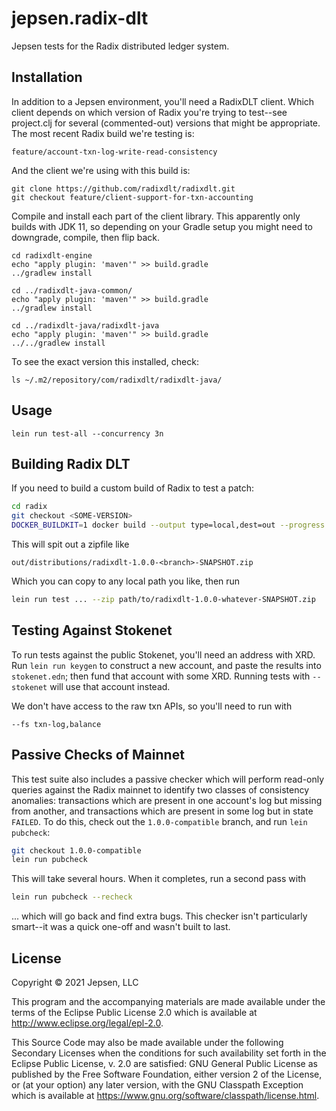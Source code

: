 # jepsen.radix-dlt

Jepsen tests for the Radix distributed ledger system.

## Installation

In addition to a Jepsen environment, you'll need a RadixDLT client. Which
client depends on which version of Radix you're trying to test--see project.clj
for several (commented-out) versions that might be appropriate. The most recent Radix build we're testing is:

```
feature/account-txn-log-write-read-consistency
```

And the client we're using with this build is:

```
git clone https://github.com/radixdlt/radixdlt.git
git checkout feature/client-support-for-txn-accounting
```

Compile and install each part of the client library. This apparently only
builds with JDK 11, so depending on your Gradle setup you might need to
downgrade, compile, then flip back.

```
cd radixdlt-engine
echo "apply plugin: 'maven'" >> build.gradle
../gradlew install

cd ../radixdlt-java-common/
echo "apply plugin: 'maven'" >> build.gradle
../gradlew install

cd ../radixdlt-java/radixdlt-java
echo "apply plugin: 'maven'" >> build.gradle
../../gradlew install
```

To see the exact version this installed, check:

```
ls ~/.m2/repository/com/radixdlt/radixdlt-java/
```

## Usage

```
lein run test-all --concurrency 3n
```

## Building Radix DLT

If you need to build a custom build of Radix to test a patch:

```sh
cd radix
git checkout <SOME-VERSION>
DOCKER_BUILDKIT=1 docker build --output type=local,dest=out --progress plain -f radixdlt-core/docker/Dockerfile.build .
```

This will spit out a zipfile like

```
out/distributions/radixdlt-1.0.0-<branch>-SNAPSHOT.zip
```

Which you can copy to any local path you like, then run

```sh
lein run test ... --zip path/to/radixdlt-1.0.0-whatever-SNAPSHOT.zip
```

## Testing Against Stokenet

To run tests against the public Stokenet, you'll need an address with XRD. Run
`lein run keygen` to construct a new account, and paste the results into
`stokenet.edn`; then fund that account with some XRD. Running tests with
`--stokenet` will use that account instead.

We don't have access to the raw txn APIs, so you'll need to run with

`--fs txn-log,balance`

## Passive Checks of Mainnet

This test suite also includes a passive checker which will perform read-only
queries against the Radix mainnet to identify two classes of consistency
anomalies: transactions which are present in one account's log but missing from
another, and transactions which are present in some log but in state `FAILED`.
To do this, check out the `1.0.0-compatible` branch, and run `lein pubcheck`:

```sh
git checkout 1.0.0-compatible
lein run pubcheck
```

This will take several hours. When it completes, run a second pass with

```sh
lein run pubcheck --recheck
```

... which will go back and find extra bugs. This checker isn't particularly
smart--it was a quick one-off and wasn't built to last.

## License

Copyright © 2021 Jepsen, LLC

This program and the accompanying materials are made available under the
terms of the Eclipse Public License 2.0 which is available at
http://www.eclipse.org/legal/epl-2.0.

This Source Code may also be made available under the following Secondary
Licenses when the conditions for such availability set forth in the Eclipse
Public License, v. 2.0 are satisfied: GNU General Public License as published by
the Free Software Foundation, either version 2 of the License, or (at your
option) any later version, with the GNU Classpath Exception which is available
at https://www.gnu.org/software/classpath/license.html.
